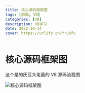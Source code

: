 ```yaml
---
title: 核心源码框架图
tags: [前端, V8]
categories: [V8]
description: V8学习
date: 2022-10-14
cover: https://urlify.cn/Yru6fu
---
```


# 核心源码框架图

这个是的灰豆大佬画的 V8 源码流程图

![核心源码框架图](https://raw.githubusercontent.com/v8blink/v8-JavaScript-Documents/83a267913d619ca115e381579e6b54bcc27c71d3/V8.svg)
